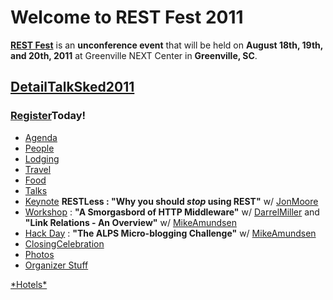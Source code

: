 # Welcome to REST Fest 2011 #

**[REST Fest](http://www.restfest.org/)** is an **unconference event** that will be held on **August 18th, 19th, and 20th, 2011** at Greenville NEXT Center in **Greenville, SC**.

## [DetailTalkSked2011](DetailTalkSked2011.md) ##

<h3><a href='http://restfest2011.eventbrite.com/?ref=ecount'>Register</a>Today!</h3>

  * [Agenda](Agenda.md)
  * [People](People.md)
  * [Lodging](Lodging.md)
  * [Travel](TravelItineraries.md)
  * [Food](Food.md)
  * [Talks](SaturdayTalks.md)
  * [Keynote](Keynote.md) **RESTLess : "Why you should _stop_ using REST"** w/ [JonMoore](JonMoore.md)
  * [Workshop](workshop.md) : **"A Smorgasbord of HTTP Middleware"** w/ [DarrelMiller](DarrelMiller.md) and **"Link Relations - An Overview"** w/ [MikeAmundsen](MikeAmundsen.md)
  * [Hack Day](HackDay.md) : **"The ALPS Micro-blogging Challenge"** w/ [MikeAmundsen](MikeAmundsen.md)
  * [ClosingCelebration](ClosingCelebration.md)
  * [Photos](Photos.md)
  * [Organizer Stuff](Organizers.md)


[\*Hotels\*](http://maps.google.com/maps/ms?msid=214808250471535348306.00048da2276e71e6c3ecf&msa=0&ll=34.846776,-82.381668&spn=0.116789,0.222988)